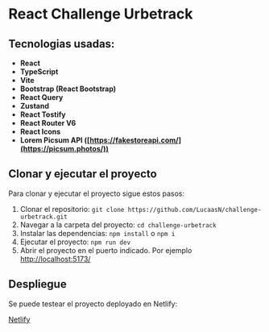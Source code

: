 # React Challenge Urbetrack

## Tecnologias usadas:

- **React**
- **TypeScript**
- **Vite**
- **Bootstrap (React Bootstrap)**
- **React Query**
- **Zustand**
- **React Tostify**
- **React Router V6**
- **React Icons**
- **Lorem Picsum API ([https://fakestoreapi.com/](https://picsum.photos/))**


## Clonar y ejecutar el proyecto

Para clonar y ejecutar el proyecto sigue estos pasos:

1. Clonar el repositorio:
   `git clone https://github.com/LucaasN/challenge-urbetrack.git`
2. Navegar a la carpeta del proyecto:
   `cd challenge-urbetrack`
3. Instalar las dependencias:
   `npm install` o `npm i`
6. Ejecutar el proyecto:
   `npm run dev`
8. Abrir el proyecto en el puerto indicado. Por ejemplo [http://localhost:5173/](http://localhost:5173/)


## Despliegue
Se puede testear el proyecto deployado en Netlify:

[Netlify](https://challenge-urbetrack.netlify.app/)
